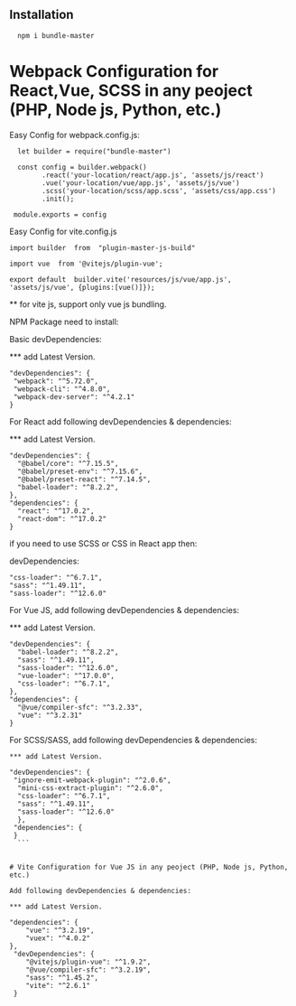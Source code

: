  ## Installation
 
 ```$xslt
   npm i bundle-master 
```
 
 
 # Webpack Configuration for React,Vue, SCSS in any peoject (PHP, Node js, Python, etc.) 
 

Easy Config for webpack.config.js:
```
  let builder = require("bundle-master")
 
  const config = builder.webpack()
        .react('your-location/react/app.js', 'assets/js/react')
        .vue('your-location/vue/app.js', 'assets/js/vue')
        .scss('your-location/scss/app.scss', 'assets/css/app.css')
        .init();

 module.exports = config
```

Easy Config for vite.config.js

```
import builder  from  "plugin-master-js-build"

import vue  from '@vitejs/plugin-vue';

export default  builder.vite('resources/js/vue/app.js', 'assets/js/vue', {plugins:[vue()]});

```

** for vite js, support only vue js bundling.

 
 NPM Package need to install:
 
 Basic devDependencies:
 
   *** add Latest Version.
   ```
   "devDependencies": { 
    "webpack": "^5.72.0",
    "webpack-cli": "^4.8.0",
    "webpack-dev-server": "^4.2.1"
  }
  ```
  For React add following devDependencies & dependencies: 
  
  *** add Latest Version.
  ```
  "devDependencies": {
    "@babel/core": "^7.15.5",
    "@babel/preset-env": "^7.15.6",
    "@babel/preset-react": "^7.14.5",
    "babel-loader": "^8.2.2", 
  },
  "dependencies": {
    "react": "^17.0.2",
    "react-dom": "^17.0.2"
  }
  ```
  
  if you need to use SCSS or CSS in React app then:
  
  devDependencies: 
  ```
  "css-loader": "^6.7.1",  
  "sass": "^1.49.11",
  "sass-loader": "^12.6.0"
  ```
  
  
  For Vue JS, add following devDependencies & dependencies: 
  
  *** add Latest Version.
  ```
  "devDependencies": {
    "babel-loader": "^8.2.2", 
    "sass": "^1.49.11",
    "sass-loader": "^12.6.0",
    "vue-loader": "^17.0.0",
    "css-loader": "^6.7.1", 
  },
  "dependencies": {
    "@vue/compiler-sfc": "^3.2.33",
    "vue": "^3.2.31"
  }
  ```
  
  For SCSS/SASS, add following devDependencies & dependencies: 
  
    *** add Latest Version.
  ```
  "devDependencies": {
   "ignore-emit-webpack-plugin": "^2.0.6",
    "mini-css-extract-plugin": "^2.6.0", 
    "css-loader": "^6.7.1",
    "sass": "^1.49.11",
    "sass-loader": "^12.6.0"
    },
   "dependencies": { 
   }
    ```
  

 # Vite Configuration for Vue JS in any peoject (PHP, Node js, Python, etc.) 
  
 Add following devDependencies & dependencies: 
  
 *** add Latest Version.

 ``` 
    "dependencies": { 
        "vue": "^3.2.19",
        "vuex": "^4.0.2"
    },
     "devDependencies": {
        "@vitejs/plugin-vue": "^1.9.2",
        "@vue/compiler-sfc": "^3.2.19", 
        "sass": "^1.45.2",
        "vite": "^2.6.1"
     }
  ```
 
  
  
